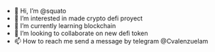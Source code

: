 - 👋 Hi, I’m @squato
- 👀 I’m interested in made crypto defi proyect
- 🌱 I’m currently learning blockchain
- 💞️ I’m looking to collaborate on new defi token
- 📫 How to reach me send a message by telegram @Cvalenzuelam

<!---
squato/squato is a ✨ special ✨ repository because its `README.md` (this file) appears on your GitHub profile.
You can click the Preview link to take a look at your changes.
--->
